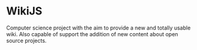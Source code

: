 # WikiJS
Computer science project with the aim to provide a new and totally usable wiki. Also capable of support the addition of new content about open source projects.

